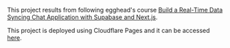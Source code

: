 This project results from following egghead's course [Build a Real-Time Data Syncing Chat Application with Supabase and Next.js](https://egghead.io/courses/build-a-real-time-data-syncing-chat-application-with-supabase-and-next-js-84e58958).

This project is deployed using Cloudflare Pages and it can be accessed [here](https://supabase-chat-tutorial.pages.dev/).
